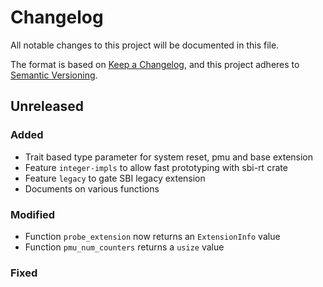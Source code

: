 # Changelog

All notable changes to this project will be documented in this file.

The format is based on [Keep a Changelog](https://keepachangelog.com/en/1.0.0/), and this project adheres
to [Semantic Versioning](https://semver.org/spec/v2.0.0.html).

## Unreleased

### Added

- Trait based type parameter for system reset, pmu and base extension
- Feature `integer-impls` to allow fast prototyping with sbi-rt crate
- Feature `legacy` to gate SBI legacy extension
- Documents on various functions

### Modified

- Function `probe_extension` now returns an `ExtensionInfo` value
- Function `pmu_num_counters` returns a `usize` value

### Fixed

[Unreleased]: https://github.com/rustsbi/rustsbi/compare/v0.0.1...HEAD
[0.0.1]: https://github.com/rustsbi/rustsbi/releases/tag/v0.0.1
